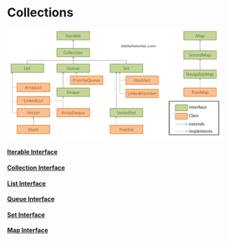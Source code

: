 # Collections
![alt text](image.png)

#### [Iterable Interface](/java/collections/IterableInterface/readme.md)

#### [Collection Interface](/java/collections/collection/readme.md)

#### [List Interface](/java/collections/list/readme.md)

#### [Queue Interface](/java/collections/queue/readme.md)

#### [Set Interface](/java/collections/Set/readme.md)

#### [Map Interface](/java/collections/Map/readme.md)
